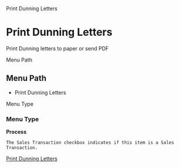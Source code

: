
Print Dunning Letters
# Print Dunning Letters


Print Dunning letters to paper or send PDF

Menu Path
## Menu Path



- Print Dunning Letters

Menu Type
### Menu Type

**Process**

```
The Sales Transaction checkbox indicates if this item is a Sales Transaction.
```

[Print Dunning Letters](../../process-c_dunningprint.md)